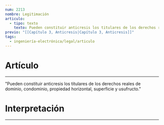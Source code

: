 ```yaml
---
num: 2213
nombre: Legitimación
articulo:
  - tipo: texto
    texto: Pueden constituir anticresis los titulares de los derechos reales de dominio, condominio, propiedad horizontal, superficie y usufructo.
previo: "[[Capítulo 3, Anticresis|Capítulo 3, Anticresis]]"
tags:
  - ingeniería-electrónica/legal/articulo
---
```

# Artículo
---
"Pueden constituir anticresis los titulares de los derechos reales de dominio, condominio, propiedad horizontal, superficie y usufructo."

# Interpretación
---
